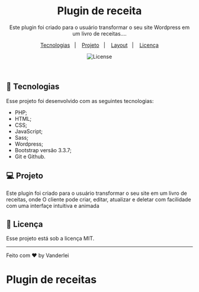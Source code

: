 <h1 align="center"> Plugin de receita </h1>

<p align="center">
Este plugin foi criado para o usuário transformar o seu site Wordpress em um livro de receitas....
</p>

<p align="center">
  <a href="#-tecnologias">Tecnologias</a>&nbsp;&nbsp;&nbsp;|&nbsp;&nbsp;&nbsp;
  <a href="#-projeto">Projeto</a>&nbsp;&nbsp;&nbsp;|&nbsp;&nbsp;&nbsp;
  <a href="#-layout">Layout</a>&nbsp;&nbsp;&nbsp;|&nbsp;&nbsp;&nbsp;
  <a href="#memo-licença">Licença</a>
</p>

<p align="center">
  <img alt="License" src="https://img.shields.io/static/v1?label=license&message=MIT&color=49AA26&labelColor=000000">
</p>

<br>

<p align="center">
  <!--<img alt="tema Blog Minimag" src=".github/preview.png" width="100%">-->
</p>

## 🚀 Tecnologias

Esse projeto foi desenvolvido com as seguintes tecnologias:

- PHP;
- HTML;
- CSS;
- JavaScript;
- Sass;
- Wordpress;
- Bootstrap versão 3.3.7;
- Git e Github.

## 💻 Projeto

Este plugin foi criado para o usuário transformar o seu site em um livro de receitas, onde
O cliente pode criar, editar, atualizar e deletar com facilidade com uma interfaçe intuitiva e animada

## :memo: Licença

Esse projeto está sob a licença MIT.

---

Feito com ♥ by Vanderlei

# Plugin de receitas

